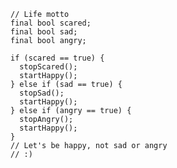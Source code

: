     // Life motto
    final bool scared;
    final bool sad;
    final bool angry;

    if (scared == true) {
      stopScared();
      startHappy();
    } else if (sad == true) {
      stopSad();
      startHappy();
    } else if (angry == true) {
      stopAngry();
      startHappy();
    }
    // Let's be happy, not sad or angry
    // :)
